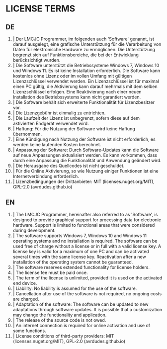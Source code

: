 # LICENSE TERMS

## DE
1. | Der LMCJC Programmer, im folgenden auch 'Software' genannt, ist darauf ausgelegt, eine grafische Unterstützung für die Verarbeitung von Daten für elektronische Hardware zu ermöglichen. Die Unterstützung begrenzt sich auf Funktionsbereiche, die bei der Entwicklung berücksichtigt wurden.
2. | Die Software unterstützt die Betriebssysteme Windows 7, Windows 10 und Windows 11. Es ist keine Installation erforderlich. Die Software kann kostenlos ohne Lizenz oder im vollen Umfang mit gültigen Lizenzschlüssel verwendet werden. Ein Lizenzschlüssel ist für maximal einen PC gültig, die Aktivierung kann darauf mehrmals mit dem selben Lizenzschlüssel erfolgen. Eine Reaktivierung nach einer neuen Installation des Betriebssystems kann nicht garantiert werden.
3. | Die Software behält sich erweiterte Funktionalität für Lizenzbesitzer vor.
4. | Die Lizenzgebühr ist einmalig zu entrichten.
5. | Die Laufzeit der Lizenz ist unbegrenzt, sofern diese auf dem aktivierten Endgerät verwendet wird.
6. | Haftung: Für die Nutzung der Software wird keine Haftung übernommen.
7. | Eine Kündigung nach Nutzung der Software ist nicht erforderlich, es werden keine laufenden Kosten berechnet.
8. | Anpassung der Software: Durch Software-Updates kann die Software auf neue Anpassungen aktualisiert werden. Es kann vorkommen, dass durch eine Anpassung die Funktionalität und Anwendung geändert wird.
9. | Die Herausgabe des Quellcodes ist nicht geschuldet.
10. | Für die Online Aktivierung, so wie Nutzung einiger Funktionen ist eine Internetverbindung erforderlich.
11. | Lizenzbedingungen der Drittanbieter: MIT (licenses.nuget.org/MIT), GPL-2.0 (avrdudes.github.io)

## EN
1. | The LMCJC Programmer, hereinafter also referred to as 'Software', is designed to provide graphical support for processing data for electronic hardware. Support is limited to functional areas that were considered during development.
2. | The software supports Windows 7, Windows 10 and Windows 11 operating systems and no installation is required. The software can be used free of charge without a license or in full with a valid license key. A license key is valid for a maximum of one PC and can be activated several times with the same license key. Reactivation after a new installation of the operating system cannot be guaranteed.
3. | The software reserves extended functionality for license holders.
4. | The license fee must be paid once.
5. | The term of the license is unlimited, provided it is used on the activated end device.
6. | Liability: No liability is assumed for the use of the software.
7. | Cancellation after use of the software is not required, no ongoing costs are charged.
8. | Adaptation of the software: The software can be updated to new adaptations through software updates. It is possible that a customization may change the functionality and application.
9. | The release of the source code is not owed.
10. | An internet connection is required for online activation and use of some functions.
11. | License conditions of third-party providers: MIT (licenses.nuget.org/MIT), GPL-2.0 (avrdudes.github.io)
